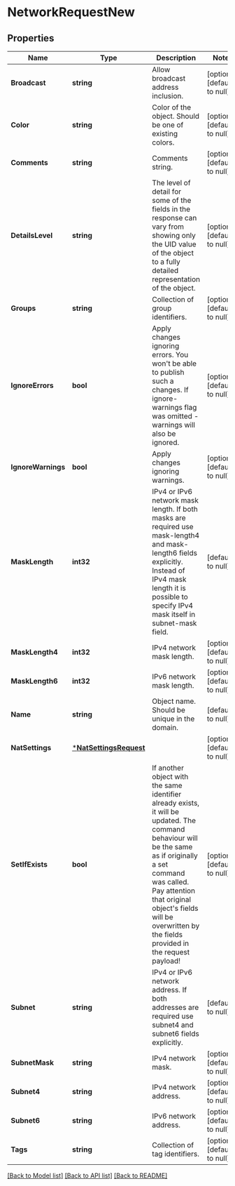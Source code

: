 # NetworkRequestNew

## Properties
Name | Type | Description | Notes
------------ | ------------- | ------------- | -------------
**Broadcast** | **string** | Allow broadcast address inclusion. | [optional] [default to null]
**Color** | **string** | Color of the object. Should be one of existing colors. | [optional] [default to null]
**Comments** | **string** | Comments string. | [optional] [default to null]
**DetailsLevel** | **string** | The level of detail for some of the fields in the response can vary from showing only the UID value of the object to a fully detailed representation of the object. | [optional] [default to null]
**Groups** | **string** | Collection of group identifiers. | [optional] [default to null]
**IgnoreErrors** | **bool** | Apply changes ignoring errors. You won&#39;t be able to publish such a changes. If ignore-warnings flag was omitted - warnings will also be ignored. | [optional] [default to null]
**IgnoreWarnings** | **bool** | Apply changes ignoring warnings. | [optional] [default to null]
**MaskLength** | **int32** | IPv4 or IPv6 network mask length. If both masks are required use mask-length4 and mask-length6 fields explicitly. Instead of IPv4 mask length it is possible to specify IPv4 mask itself in subnet-mask field. | [default to null]
**MaskLength4** | **int32** | IPv4 network mask length. | [optional] [default to null]
**MaskLength6** | **int32** | IPv6 network mask length. | [optional] [default to null]
**Name** | **string** | Object name. Should be unique in the domain. | [default to null]
**NatSettings** | [***NatSettingsRequest**](NatSettingsRequest.md) |  | [optional] [default to null]
**SetIfExists** | **bool** | If another object with the same identifier already exists, it will be updated. The command behaviour will be the same as if originally a set command was called. Pay attention that original object&#39;s fields will be overwritten by the fields provided in the request payload! | [optional] [default to null]
**Subnet** | **string** | IPv4 or IPv6 network address. If both addresses are required use subnet4 and subnet6 fields explicitly. | [default to null]
**SubnetMask** | **string** | IPv4 network mask. | [optional] [default to null]
**Subnet4** | **string** | IPv4 network address. | [optional] [default to null]
**Subnet6** | **string** | IPv6 network address. | [optional] [default to null]
**Tags** | **string** | Collection of tag identifiers. | [optional] [default to null]

[[Back to Model list]](../README.md#documentation-for-models) [[Back to API list]](../README.md#documentation-for-api-endpoints) [[Back to README]](../README.md)


